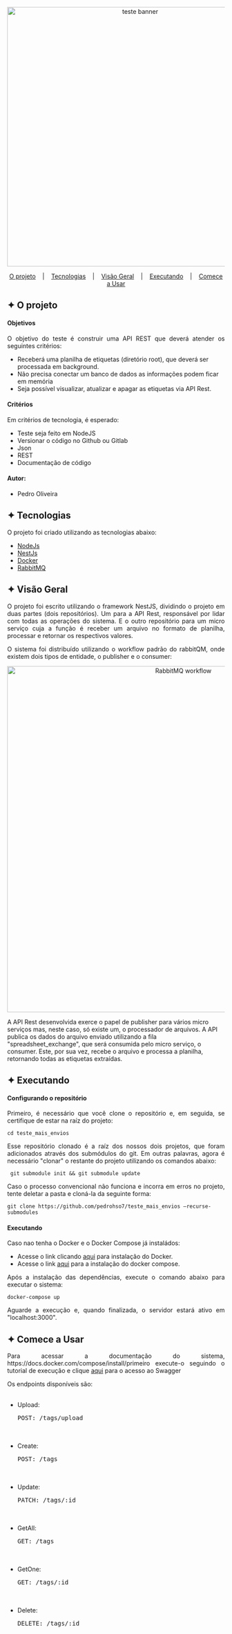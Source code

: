 <p align="middle">
<img alt="teste banner" src="https://github.com/pedrohso7/teste_mais_envios/assets/32853995/9bd8a03e-e7b3-4077-9040-14daa044eefa" width="600"/>
</p>

         
<p align="center">
  <a href="#-O projeto">O projeto</a>
  &nbsp;&nbsp;&nbsp;|&nbsp;&nbsp;&nbsp;
  <a href="#-Tecnologias">Tecnologias</a>
  &nbsp;&nbsp;&nbsp;|&nbsp;&nbsp;&nbsp;
  <a href="#-Visão-Geral">Visão Geral</a>
  &nbsp;&nbsp;&nbsp;|&nbsp;&nbsp;&nbsp;
  <a href="#-Executando">Executando</a>
  &nbsp;&nbsp;&nbsp;|&nbsp;&nbsp;&nbsp;
  <a href="#-Comece-a-Usar">Comece a Usar</a>
</p>

## ✦ O projeto
<h4>Objetivos</h4>
<p align="justify">
O objetivo do teste é construir uma API REST que deverá atender os seguintes critérios:
<ul>
<li>Receberá uma planilha de etiquetas (diretório root), que deverá ser processada em background.</li>
<li>Não precisa conectar um banco de dados as informações podem ficar em memória</li>
<li>Seja possível visualizar, atualizar e apagar as etiquetas via API Rest.</li>
</ul>

<h4>Critérios</h4>
Em critérios de tecnologia, é esperado:
<ul>
<li>Teste seja feito em NodeJS</li>
<li>Versionar o código no Github ou Gitlab</li>
<li>Json</li>
<li>REST</li>
<li>Documentação de código</li>
</ul>
</p>

<h4>Autor:</h4>
<ul>
<li>Pedro Oliveira</li>
</ul>

## ✦ Tecnologias
O projeto foi criado utilizando as tecnologias abaixo:
- [NodeJs](https://nodejs.org/en)
- [NestJs](https://nestjs.com/)
- [Docker](https://www.docker.com/)
- [RabbitMQ](https://www.cloudamqp.com/blog/part1-rabbitmq-for-beginners-what-is-rabbitmq.html?gclid=CjwKCAjwvrOpBhBdEiwAR58-3O1p9B8pD2zkwC9NVNYvtpPdatfvHeF5jzb3jih2DTDnsmKdnw4bLRoCGbcQAvD_BwE)

## ✦ Visão Geral
<p align="justify">
O projeto foi escrito utilizando o framework NestJS, dividindo o projeto em duas partes (dois repositórios). Um para a API Rest, responsável por lidar com todas as operações do sistema. E o outro repositório para um micro serviço cuja a função é receber um arquivo no formato de planilha, processar e retornar os respectivos valores. 
</p>

<p align="justify">
O sistema foi distribuído utilizando o workflow padrão do rabbitQM, onde existem dois tipos de entidade, o publisher e o consumer: 
</p>

<p align="middle">
<img alt="RabbitMQ workflow" src="https://github.com/pedrohso7/teste_mais_envios/assets/32853995/4e1f7acc-d810-4522-a46f-28bb7a471a78" width="800"/>
</p>

A API Rest desenvolvida exerce o papel de publisher para vários micro serviços mas, neste caso, só existe um, o processador de arquivos. A API publica os dados do arquivo enviado utilizando a fila "spreadsheet_exchange", que será consumida pelo micro serviço, o consumer. Este, por sua vez, recebe o arquivo e processa a planilha, retornando todas as etiquetas extraídas.

## ✦ Executando
<h4>Configurando o repositório</h4>
<p align="justify">
Primeiro, é necessário que você clone o repositório e, em seguida, se certifique de estar na raíz do projeto:
</p>

```
cd teste_mais_envios
```
<p align="justify">
Esse repositório clonado é a raíz dos nossos dois projetos, que foram adicionados através dos submódulos do git. Em outras palavras, agora é necessário "clonar" o restante do projeto utilizando os comandos abaixo:
</p>

```
 git submodule init && git submodule update
```

<p align="justify">
Caso o processo convencional não funciona e incorra em erros no projeto, tente deletar a pasta e cloná-la da seguinte forma:
</p>

```
git clone https://github.com/pedrohso7/teste_mais_envios —recurse-submodules
```

<h4>Executando</h4>
<p align="justify">
Caso nao tenha o Docker e o Docker Compose já instaládos:
</p>

<ul>
<li>Acesse o link clicando <a href="https://docs.docker.com/engine/install/">aqui</a> para instalação do Docker.</li>
<li>Acesse o link <a href="https://docs.docker.com/compose/install/">aqui</a> para a instalação do docker compose.</li>
</ul>

<p align="justify">
Após a instalação das dependências, execute o comando abaixo para executar o sistema:
</p>

```
docker-compose up
```

<p align="justify">
Aguarde a execução e, quando finalizada, o servidor estará ativo em "localhost:3000".
</p>

## ✦ Comece a Usar

<p align="justify">
Para acessar a documentação do sistema, https://docs.docker.com/compose/install/primeiro execute-o seguindo o tutorial de execução e clique <a href="http://localhost:3000/api">aqui</a> para o acesso ao Swagger
</p>

<p align="justify">
Os endpoints disponíveis são:
</p>

<ul>
<br><li>Upload: <pre>POST: /tags/upload</pre></li></br>
<br><li>Create: <pre>POST: /tags</pre></li></br>
<br><li>Update: <pre>PATCH: /tags/:id</pre></li></br>
<br><li>GetAll: <pre>GET: /tags</pre></li></br>
<br><li>GetOne: <pre>GET: /tags/:id</pre></li></br>
<br><li>Delete: <pre>DELETE: /tags/:id</pre></li></br>
</ul>
